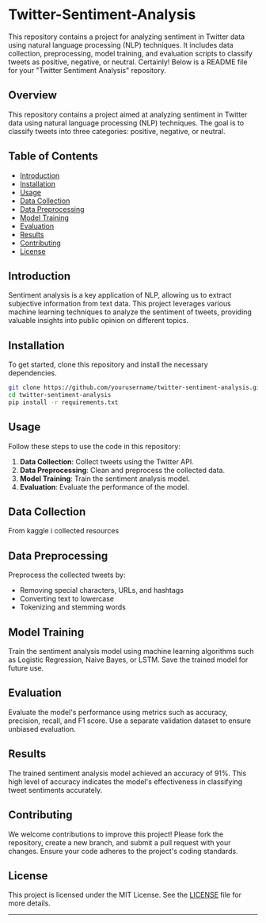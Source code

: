 # Twitter-Sentiment-Analysis
This repository contains a project for analyzing sentiment in Twitter data using natural language processing (NLP) techniques. It includes data collection, preprocessing, model training, and evaluation scripts to classify tweets as positive, negative, or neutral.
Certainly! Below is a README file for your "Twitter Sentiment Analysis" repository.

## Overview

This repository contains a project aimed at analyzing sentiment in Twitter data using natural language processing (NLP) techniques. The goal is to classify tweets into three categories: positive, negative, or neutral.

## Table of Contents

- [Introduction](#introduction)
- [Installation](#installation)
- [Usage](#usage)
- [Data Collection](#data-collection)
- [Data Preprocessing](#data-preprocessing)
- [Model Training](#model-training)
- [Evaluation](#evaluation)
- [Results](#results)
- [Contributing](#contributing)
- [License](#license)

## Introduction

Sentiment analysis is a key application of NLP, allowing us to extract subjective information from text data. This project leverages various machine learning techniques to analyze the sentiment of tweets, providing valuable insights into public opinion on different topics.

## Installation

To get started, clone this repository and install the necessary dependencies.

```bash
git clone https://github.com/yourusername/twitter-sentiment-analysis.git
cd twitter-sentiment-analysis
pip install -r requirements.txt
```

## Usage

Follow these steps to use the code in this repository:

1. **Data Collection**: Collect tweets using the Twitter API.
2. **Data Preprocessing**: Clean and preprocess the collected data.
3. **Model Training**: Train the sentiment analysis model.
4. **Evaluation**: Evaluate the performance of the model.

## Data Collection

From kaggle i collected resources 

## Data Preprocessing

Preprocess the collected tweets by:
- Removing special characters, URLs, and hashtags
- Converting text to lowercase
- Tokenizing and stemming words

## Model Training

Train the sentiment analysis model using machine learning algorithms such as Logistic Regression, Naive Bayes, or LSTM. Save the trained model for future use.

## Evaluation

Evaluate the model's performance using metrics such as accuracy, precision, recall, and F1 score. Use a separate validation dataset to ensure unbiased evaluation.
 
## Results

The trained sentiment analysis model achieved an accuracy of 91%. This high level of accuracy indicates the model's effectiveness in classifying tweet sentiments accurately.

## Contributing

We welcome contributions to improve this project! Please fork the repository, create a new branch, and submit a pull request with your changes. Ensure your code adheres to the project's coding standards.

## License

This project is licensed under the MIT License. See the [LICENSE](LICENSE) file for more details.

---

